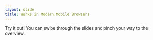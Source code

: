 ```yaml
---
layout: slide
title: Works in Modern Mobile Browsers
---
```


Try it out! You can swipe through the slides and pinch your way to the overview.